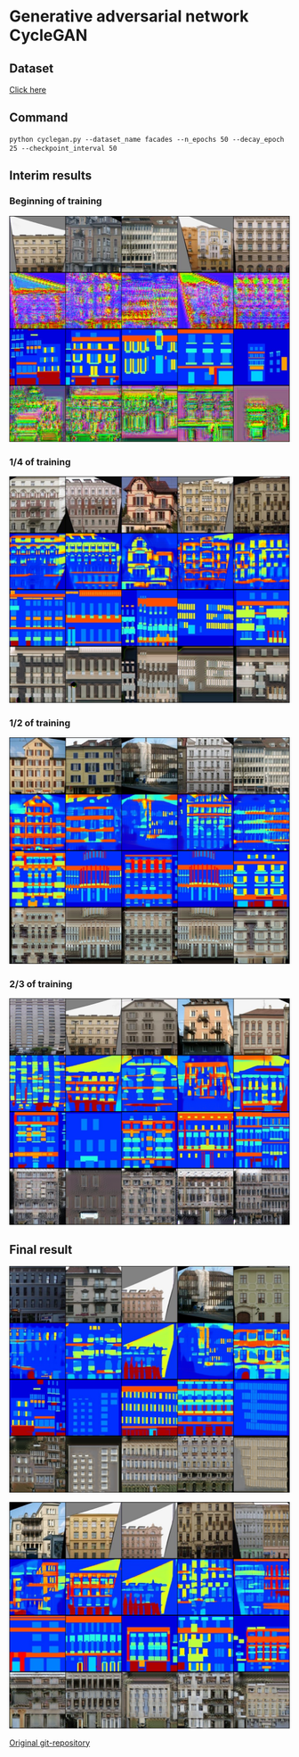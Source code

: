# Generative adversarial network CycleGAN

## Dataset
[Click here](https://www.kaggle.com/datasets/suyashdamle/cyclegan?select=facades)

## Сommand
```
python cyclegan.py --dataset_name facades --n_epochs 50 --decay_epoch 25 --checkpoint_interval 50
```

## Interim results
### Beginning of training
![0.png](/hw4/implementations/cyclegan/images/facades/0.png)

### 1/4 of training
![5000.png](/hw4/implementations/cyclegan/images/facades/5000.png)

### 1/2 of training
![10000.png](/hw4/implementations/cyclegan/images/facades/10000.png)

### 2/3 of training
![17500.png](/hw4/implementations/cyclegan/images/facades/17500.png)

## Final result
![19800.png](/hw4/implementations/cyclegan/images/facades/19800.png)

![19900.png](/hw4/implementations/cyclegan/images/facades/19900.png)



[Original git-repository](https://github.com/eriklindernoren/PyTorch-GAN/tree/master/implementations/cyclegan)